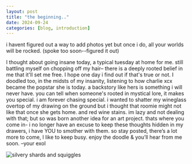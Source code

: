 ```yaml
---
layout: post
title: "the beginning.."
date: 2024-09-24
categories: [blog, introduction]
---
```


i havent figured out a way to add photos yet but once i do, all your worlds will be rocked. (spoke too soon--figured it out)

I thought about going insane today, a typical tuesday at home for me. still battling myself on chopping off my hair– there is a deeply rooted belief in me that it'll set me free. I hope one day i find out if that's true or not. I doodled too, in the midsts of my insanity, listening to how charlie xcx became the popstar she is today. a backstory like hers is something i will never have. you can tell when someone's rooted in mystical lore, it makes you special. i am forever chasing special. i wanted to shatter my wineglass overtop of my drawing on the ground but i thought that roomie might not like that once she gets home. and red wine stains. im lazy and not dealing with that; but so was born another idea for an art project. thats where you come in- i no longer have an excuse to keep these thoughts hidden in my drawers, i have YOU to smother with them. so stay posted, there’s a lot more to come, I like to keep busy. enjoy the doodle & you’ll hear from me soon.  –your exol

![silvery shards and squiggles](/assets/silver_shards.jpeg)
